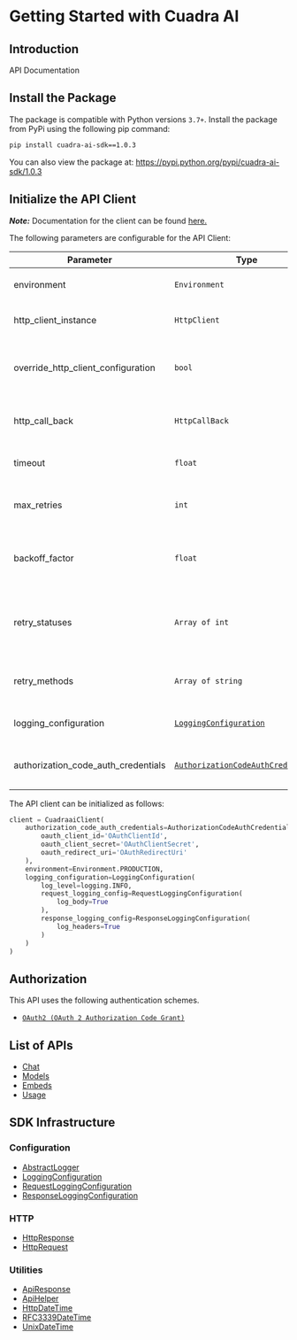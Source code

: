 
# Getting Started with Cuadra AI

## Introduction

API Documentation

## Install the Package

The package is compatible with Python versions `3.7+`.
Install the package from PyPi using the following pip command:

```bash
pip install cuadra-ai-sdk==1.0.3
```

You can also view the package at:
https://pypi.python.org/pypi/cuadra-ai-sdk/1.0.3

## Initialize the API Client

**_Note:_** Documentation for the client can be found [here.](https://www.github.com/cuadra-ai/cuadra-ai-python-sdk/tree/1.0.3/doc/client.md)

The following parameters are configurable for the API Client:

| Parameter | Type | Description |
|  --- | --- | --- |
| environment | `Environment` | The API environment. <br> **Default: `Environment.PRODUCTION`** |
| http_client_instance | `HttpClient` | The Http Client passed from the sdk user for making requests |
| override_http_client_configuration | `bool` | The value which determines to override properties of the passed Http Client from the sdk user |
| http_call_back | `HttpCallBack` | The callback value that is invoked before and after an HTTP call is made to an endpoint |
| timeout | `float` | The value to use for connection timeout. <br> **Default: 30** |
| max_retries | `int` | The number of times to retry an endpoint call if it fails. <br> **Default: 0** |
| backoff_factor | `float` | A backoff factor to apply between attempts after the second try. <br> **Default: 2** |
| retry_statuses | `Array of int` | The http statuses on which retry is to be done. <br> **Default: [408, 413, 429, 500, 502, 503, 504, 521, 522, 524]** |
| retry_methods | `Array of string` | The http methods on which retry is to be done. <br> **Default: ['GET', 'PUT']** |
| logging_configuration | [`LoggingConfiguration`](https://www.github.com/cuadra-ai/cuadra-ai-python-sdk/tree/1.0.3/doc/logging-configuration.md) | The SDK logging configuration for API calls |
| authorization_code_auth_credentials | [`AuthorizationCodeAuthCredentials`](https://www.github.com/cuadra-ai/cuadra-ai-python-sdk/tree/1.0.3/doc/auth/oauth-2-authorization-code-grant.md) | The credential object for OAuth 2 Authorization Code Grant |

The API client can be initialized as follows:

```python
client = CuadraaiClient(
    authorization_code_auth_credentials=AuthorizationCodeAuthCredentials(
        oauth_client_id='OAuthClientId',
        oauth_client_secret='OAuthClientSecret',
        oauth_redirect_uri='OAuthRedirectUri'
    ),
    environment=Environment.PRODUCTION,
    logging_configuration=LoggingConfiguration(
        log_level=logging.INFO,
        request_logging_config=RequestLoggingConfiguration(
            log_body=True
        ),
        response_logging_config=ResponseLoggingConfiguration(
            log_headers=True
        )
    )
)
```

## Authorization

This API uses the following authentication schemes.

* [`OAuth2 (OAuth 2 Authorization Code Grant)`](https://www.github.com/cuadra-ai/cuadra-ai-python-sdk/tree/1.0.3/doc/auth/oauth-2-authorization-code-grant.md)

## List of APIs

* [Chat](https://www.github.com/cuadra-ai/cuadra-ai-python-sdk/tree/1.0.3/doc/controllers/chat.md)
* [Models](https://www.github.com/cuadra-ai/cuadra-ai-python-sdk/tree/1.0.3/doc/controllers/models.md)
* [Embeds](https://www.github.com/cuadra-ai/cuadra-ai-python-sdk/tree/1.0.3/doc/controllers/embeds.md)
* [Usage](https://www.github.com/cuadra-ai/cuadra-ai-python-sdk/tree/1.0.3/doc/controllers/usage.md)

## SDK Infrastructure

### Configuration

* [AbstractLogger](https://www.github.com/cuadra-ai/cuadra-ai-python-sdk/tree/1.0.3/doc/abstract-logger.md)
* [LoggingConfiguration](https://www.github.com/cuadra-ai/cuadra-ai-python-sdk/tree/1.0.3/doc/logging-configuration.md)
* [RequestLoggingConfiguration](https://www.github.com/cuadra-ai/cuadra-ai-python-sdk/tree/1.0.3/doc/request-logging-configuration.md)
* [ResponseLoggingConfiguration](https://www.github.com/cuadra-ai/cuadra-ai-python-sdk/tree/1.0.3/doc/response-logging-configuration.md)

### HTTP

* [HttpResponse](https://www.github.com/cuadra-ai/cuadra-ai-python-sdk/tree/1.0.3/doc/http-response.md)
* [HttpRequest](https://www.github.com/cuadra-ai/cuadra-ai-python-sdk/tree/1.0.3/doc/http-request.md)

### Utilities

* [ApiResponse](https://www.github.com/cuadra-ai/cuadra-ai-python-sdk/tree/1.0.3/doc/api-response.md)
* [ApiHelper](https://www.github.com/cuadra-ai/cuadra-ai-python-sdk/tree/1.0.3/doc/api-helper.md)
* [HttpDateTime](https://www.github.com/cuadra-ai/cuadra-ai-python-sdk/tree/1.0.3/doc/http-date-time.md)
* [RFC3339DateTime](https://www.github.com/cuadra-ai/cuadra-ai-python-sdk/tree/1.0.3/doc/rfc3339-date-time.md)
* [UnixDateTime](https://www.github.com/cuadra-ai/cuadra-ai-python-sdk/tree/1.0.3/doc/unix-date-time.md)

